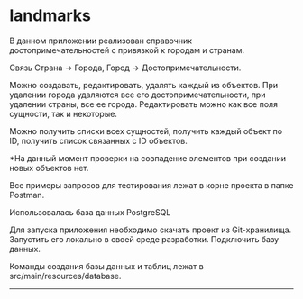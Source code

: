 # landmarks
В данном приложении реализован справочник достопримечательностей с привязкой к городам и странам.

Связь Страна -> Города, Город -> Достопримечательности.

Можно создавать, редактировать, удалять каждый из объектов. При удалении города удаляются все его достопримечательности, при удалении страны, все ее города.
Редактировать можно как все поля сущности, так и некоторые.

Можно получить списки всех сущностей, получить каждый объект по ID, получить список связанных с ID объектов.

*На данный момент проверки на совпадение элементов при создании новых объектов нет.

Все примеры запросов для тестирования лежат в корне проекта в папке Postman.

Использовалась база данных PostgreSQL

Для запуска приложения необходимо скачать проект из Git-хранилища. 
Запустить его локально в своей среде разработки.
Подключить базу данных.

Команды создания базы данных и таблиц лежат в src/main/resources/database.

***

